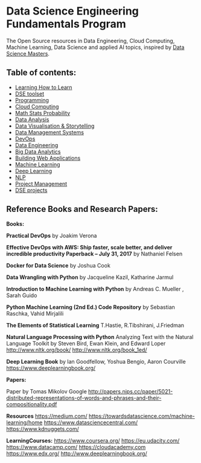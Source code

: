
# Data Science Engineering Fundamentals Program

The Open Source resources in Data Engineering, Cloud Computing, Machine Learning, Data Science and applied AI topics, inspired by [Data Science Masters](http://datasciencemasters.org/).


## Table of contents:
* [Learning How to Learn](https://www.coursera.org/learn/learning-how-to-learn)
* [DSE toolset](toolset)
* [Programming](programming)
* [Cloud Computing](CloudComputing)
* [Math Stats Probability](MathStatsProbability)
* [Data Analysis](DataAnalysis)
* [Data Visualisation & Storytelling](DataVisualisation)
* [Data Management Systems](DataManagementSystems)
* [DevOps](DevOps)
* [Data Engineering](DataEngineering)
* [Big Data Analytics](BigDataAnalytics)
* [Building Web Applications](BuildingWebApplications)
* [Machine Learning](MachineLearning)
* [Deep Learning](DeepLearning)
* [NLP](nlp)
* [Project Management](ProjectManagement)
* [DSE projects](DSEprojects)




## Reference Books and Research Papers:

**Books:**

**Practical DevOps** by Joakim Verona

**Effective DevOps with AWS: Ship faster, scale better, and deliver incredible productivity Paperback – July 31, 2017** by Nathaniel Felsen


**Docker for Data Science** by Joshua Cook

**Data Wrangling with Python** by Jacqueline Kazil, Katharine Jarmul

**Introduction to Machine Learning with Python** by Andreas C. Mueller , Sarah Guido

**Python Machine Learning (2nd Ed.) Code Repository** by Sebastian Raschka, Vahid Mirjalili

**The Elements of Statistical Learning** T.Hastie, R.Tibshirani, J.Friedman

**Natural Language Processing with Python**  Analyzing Text with the Natural Language Toolkit
by Steven Bird, Ewan Klein, and Edward Loper http://www.nltk.org/book/ http://www.nltk.org/book_1ed/

**Deep Learning Book** by Ian Goodfellow, Yoshua Bengio, Aaron Courville https://www.deeplearningbook.org/


**Papers:**

Paper by Tomas Mikolov Google http://papers.nips.cc/paper/5021-distributed-representations-of-words-and-phrases-and-their-compositionality.pdf


**Resources**
https://medium.com/
https://towardsdatascience.com/machine-learning/home
https://www.datasciencecentral.com/
https://www.kdnuggets.com/



**LearningCourses:**
https://www.coursera.org/
https://eu.udacity.com/
https://www.datacamp.com/
https://cloudacademy.com
https://www.edx.org/
http://www.deeplearningbook.org/
